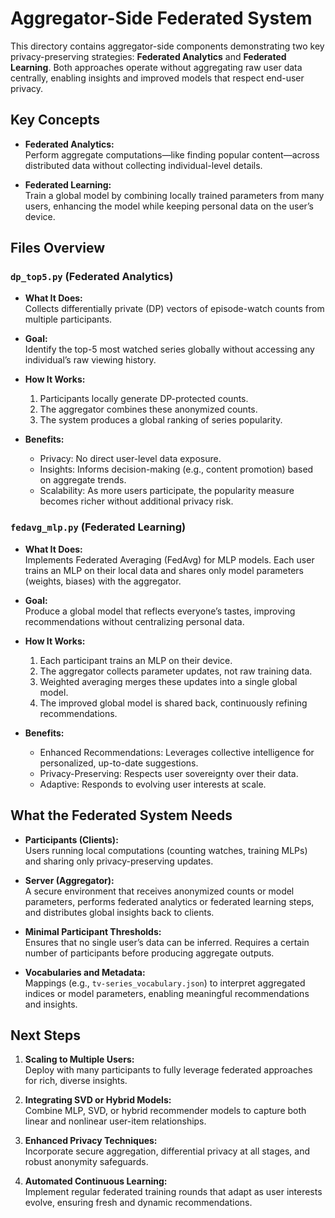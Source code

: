 # Aggregator-Side Federated System

This directory contains aggregator-side components demonstrating two key privacy-preserving strategies: **Federated Analytics** and **Federated Learning**. Both approaches operate without aggregating raw user data centrally, enabling insights and improved models that respect end-user privacy.

## Key Concepts

- **Federated Analytics:**  
  Perform aggregate computations—like finding popular content—across distributed data without collecting individual-level details.
  
- **Federated Learning:**  
  Train a global model by combining locally trained parameters from many users, enhancing the model while keeping personal data on the user’s device.

## Files Overview

### `dp_top5.py` (Federated Analytics)
- **What It Does:**  
  Collects differentially private (DP) vectors of episode-watch counts from multiple participants.
  
- **Goal:**  
  Identify the top-5 most watched series globally without accessing any individual’s raw viewing history.
  
- **How It Works:**  
  1. Participants locally generate DP-protected counts.  
  2. The aggregator combines these anonymized counts.  
  3. The system produces a global ranking of series popularity.
  
- **Benefits:**  
  - Privacy: No direct user-level data exposure.  
  - Insights: Informs decision-making (e.g., content promotion) based on aggregate trends.  
  - Scalability: As more users participate, the popularity measure becomes richer without additional privacy risk.

### `fedavg_mlp.py` (Federated Learning)
- **What It Does:**  
  Implements Federated Averaging (FedAvg) for MLP models. Each user trains an MLP on their local data and shares only model parameters (weights, biases) with the aggregator.
  
- **Goal:**  
  Produce a global model that reflects everyone’s tastes, improving recommendations without centralizing personal data.
  
- **How It Works:**  
  1. Each participant trains an MLP on their device.  
  2. The aggregator collects parameter updates, not raw training data.  
  3. Weighted averaging merges these updates into a single global model.  
  4. The improved global model is shared back, continuously refining recommendations.
  
- **Benefits:**  
  - Enhanced Recommendations: Leverages collective intelligence for personalized, up-to-date suggestions.  
  - Privacy-Preserving: Respects user sovereignty over their data.  
  - Adaptive: Responds to evolving user interests at scale.

## What the Federated System Needs

- **Participants (Clients):**  
  Users running local computations (counting watches, training MLPs) and sharing only privacy-preserving updates.
  
- **Server (Aggregator):**  
  A secure environment that receives anonymized counts or model parameters, performs federated analytics or federated learning steps, and distributes global insights back to clients.

- **Minimal Participant Thresholds:**  
  Ensures that no single user’s data can be inferred. Requires a certain number of participants before producing aggregate outputs.

- **Vocabularies and Metadata:**  
  Mappings (e.g., `tv-series_vocabulary.json`) to interpret aggregated indices or model parameters, enabling meaningful recommendations and insights.


## Next Steps

1. **Scaling to Multiple Users:**  
   Deploy with many participants to fully leverage federated approaches for rich, diverse insights.

2. **Integrating SVD or Hybrid Models:**  
   Combine MLP, SVD, or hybrid recommender models to capture both linear and nonlinear user-item relationships.

3. **Enhanced Privacy Techniques:**  
   Incorporate secure aggregation, differential privacy at all stages, and robust anonymity safeguards.

4. **Automated Continuous Learning:**  
   Implement regular federated training rounds that adapt as user interests evolve, ensuring fresh and dynamic recommendations.
